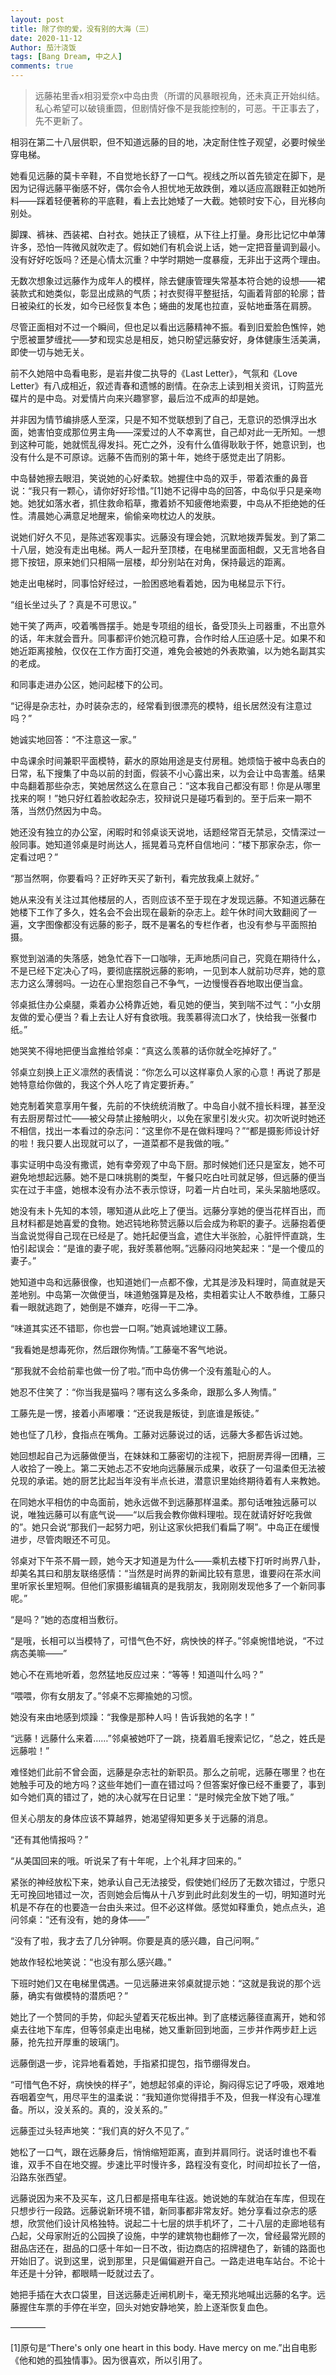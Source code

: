 ```yaml
---
layout: post
title: 除了你的爱，没有别的大海（三）
date: 2020-11-12
Author: 茄汁浇饭 
tags: [Bang Dream, 中之人]
comments: true
---
```


> 远藤祐里香x相羽爱奈x中岛由贵（所谓的风暴眼视角，还未真正开始纠结。私心希望可以破镜重圆，但剧情好像不是我能控制的，可恶。干正事去了，先不更新了。

相羽在第二十八层供职，但不知道远藤的目的地，决定耐住性子观望，必要时候坐穿电梯。

她看见远藤的莫卡辛鞋，不自觉地长舒了一口气。视线之所以首先锁定在脚下，是因为记得远藤平衡感不好，偶尔会令人担忧地无故跌倒，难以适应高跟鞋正如她所料——踩着轻便著称的平底鞋，看上去比她矮了一大截。她顿时安下心，目光移向别处。

脚踝、裤袜、西装裙、白衬衣。她扶正了镜框，从下往上打量。身形比记忆中单薄许多，恐怕一阵微风就吹走了。假如她们有机会说上话，她一定把音量调到最小。没有好好吃饭吗？还是心情太沉重？中学时期她一度暴瘦，无非出于这两个理由。

无数次想象过远藤作为成年人的模样，除去健康管理失常基本符合她的设想——裙装款式和她类似，彰显出成熟的气质；衬衣熨得平整挺括，勾画着背部的轮廓；昔日被染红的长发，如今已经恢复本色；蜷曲的发尾也拉直，妥帖地垂落在肩膀。

尽管正面相对不过一个瞬间，但也足以看出远藤精神不振。看到旧爱脸色憔悴，她宁愿被噩梦缠扰——梦和现实总是相反，她只盼望远藤安好，身体健康生活美满，即使一切与她无关。

前不久她陪中岛看电影，是岩井俊二执导的《Last Letter》，气氛和《Love Letter》有八成相近，叙述青春和遗憾的剧情。在杂志上读到相关资讯，订购蓝光碟片的是中岛。对爱情片向来兴趣寥寥，最后泣不成声的却是她。

并非因为情节编排感人至深，只是不知不觉联想到了自己，无意识的恐惧浮出水面，她害怕变成那位男主角——深爱过的人不幸离世，自己却对此一无所知。一想到这种可能，她就慌乱得发抖。死亡之外，没有什么值得耿耿于怀，她意识到，也没有什么是不可原谅。远藤不告而别的第十年，她终于感觉走出了阴影。

中岛替她擦去眼泪，笑说她的心好柔软。她握住中岛的双手，带着浓重的鼻音说：“我只有一颗心，请你好好珍惜。”[1]她不记得中岛的回答，中岛似乎只是亲吻她。她犹如落水者，抓住救命稻草，撒着娇不知疲倦地索要，中岛从不拒绝她的任性。清晨她心满意足地醒来，偷偷亲吻枕边人的发肤。

说她们好久不见，是陈述客观事实。远藤没有理会她，沉默地拨弄鬓发。到了第二十八层，她没有走出电梯。两人一起升至顶楼，在电梯里面面相觑，又无言地各自摁下按钮，原来她们只相隔一层楼，却分别站在对角，保持最远的距离。

她走出电梯时，同事恰好经过，一脸困惑地看着她，因为电梯显示下行。

“组长坐过头了？真是不可思议。”

她干笑了两声，咬着嘴唇摆手。她是专项组的组长，备受顶头上司器重，不出意外的话，年末就会晋升。同事都评价她沉稳可靠，合作时给人压迫感十足。如果不和她近距离接触，仅仅在工作方面打交道，难免会被她的外表欺骗，以为她名副其实的老成。

和同事走进办公区，她问起楼下的公司。

“记得是杂志社，办时装杂志的，经常看到很漂亮的模特，组长居然没有注意过吗？”

她诚实地回答：“不注意这一家。”

中岛课余时间兼职平面模特，薪水的原始用途是支付房租。她烦恼于被中岛表白的日常，私下搜集了中岛以前的封面，假装不小心露出来，以为会让中岛害羞。结果中岛翻着那些杂志，笑她居然这么在意自己：“这本我自己都没有耶！你是从哪里找来的啊！”她只好红着脸收起杂志，狡辩说只是碰巧看到的。至于后来一期不落，当然仍然因为中岛。

她还没有独立的办公室，闲暇时和邻桌谈天说地，话题经常百无禁忌，交情深过一般同事。她知道邻桌是时尚达人，摇晃着马克杯自信地问：“楼下那家杂志，你一定看过吧？”

“那当然啊，你要看吗？正好昨天买了新刊，看完放我桌上就好。”

她从来没有关注过其他楼层的人，否则应该不至于现在才发现远藤。不知道远藤在她楼下工作了多久，姓名会不会出现在最新的杂志上。趁午休时间大致翻阅了一遍，文字图像都没有远藤的影子，既不是署名的专栏作者，也没有参与平面照拍摄。

察觉到汹涌的失落感，她急忙吞下一口咖啡，无声地质问自己，究竟在期待什么，不是已经下定决心了吗，要彻底摆脱远藤的影响，一见到本人就前功尽弃，她的意志力这么薄弱吗。一边在心里抱怨自己不争气，一边慢慢吞吞地取出便当盒。

邻桌抵住办公桌腿，乘着办公椅靠近她，看见她的便当，笑到喘不过气：“小女朋友做的爱心便当？看上去让人好有食欲哦。我羡慕得流口水了，快给我一张餐巾纸。”

她哭笑不得地把便当盒推给邻桌：“真这么羡慕的话你就全吃掉好了。”

邻桌立刻换上正义凛然的表情说：“你怎么可以这样辜负人家的心意！再说了那是她特意给你做的，我这个外人吃了肯定要折寿。”

她克制着笑意享用午餐，先前的不快统统消散了。中岛自小就不擅长料理，甚至没有去厨房帮过忙——被父母禁止接触明火，以免在家里引发火灾。初次听说时她还不相信，找出一本看过的杂志问：“这里你不是在做料理吗？”“都是摄影师设计好的啦！我只要人出现就可以了，一道菜都不是我做的哦。”

事实证明中岛没有撒谎，她有幸旁观了中岛下厨。那时候她们还只是室友，她不可避免地想起远藤。她不是口味挑剔的类型，午餐只吃白吐司就足够，但远藤的便当实在过于丰盛，她根本没有办法不表示惊讶，叼着一片白吐司，呆头呆脑地感叹。

她没有未卜先知的本领，哪知道从此吃上了便当。远藤分享她的便当花样百出，而且材料都是她喜爱的食物。她迟钝地称赞远藤以后会成为称职的妻子。远藤抱着便当盒说觉得自己现在已经是了。她托起便当盒，遮住大半张脸，心脏怦怦直跳，生怕引起误会：“是谁的妻子呢，我好羡慕他啊。”远藤闷闷地笑起来：“是一个傻瓜的妻子。”

她知道中岛和远藤很像，也知道她们一点都不像，尤其是涉及料理时，简直就是天差地别。中岛第一次做便当，味道勉强算是及格，卖相着实让人不敢恭维，工藤只看一眼就逃跑了，她倒是不嫌弃，吃得一干二净。

“味道其实还不错耶，你也尝一口啊。”她真诚地建议工藤。

“我看她是想毒死你，然后跟你殉情。”工藤毫不客气地说。

“那我就不会给前辈也做一份了啦。”而中岛仿佛一个没有羞耻心的人。

她忍不住笑了：“你当我是猫吗？哪有这么多条命，跟那么多人殉情。”

工藤先是一愣，接着小声嘟囔：“还说我是叛徒，到底谁是叛徒。”

她也怔了几秒，食指点在嘴角。工藤对远藤说过的话，远藤大多都告诉过她。

她回想起自己为远藤做便当，在妹妹和工藤密切的注视下，把厨房弄得一团糟，三人收拾了一晚上。第二天她忐忑不安地向远藤展示成果，收获了一句温柔但无法被兑现的承诺。她的厨艺比起当年没有半点长进，潜意识里始终期待着有人来教她。

在同她水平相仿的中岛面前，她永远做不到远藤那样温柔。那句话唯独远藤可以说，唯独远藤可以有底气说——“以后我会教你做料理啦。现在就请好好吃我做的”。她只会说“那我们一起努力吧，别让这家伙把我们看扁了啊”。中岛正在缓慢进步，尽管肉眼还不可见。

邻桌对下午茶不屑一顾，她今天才知道是为什么——乘机去楼下打听时尚界八卦，却美名其曰和朋友联络感情：“当然是时尚界的新闻比较有意思，谁要闷在茶水间里听家长里短啊。但他们家摄影编辑真的是我朋友，我刚刚发现他多了一个新同事呢。”

“是吗？”她的态度相当敷衍。

“是哦，长相可以当模特了，可惜气色不好，病怏怏的样子。”邻桌惋惜地说，“不过病态美嘛——”

她心不在焉地听着，忽然猛地反应过来：“等等！知道叫什么吗？”

“喂喂，你有女朋友了。”邻桌不忘揶揄她的习惯。

她没有来由地感到烦躁：“我像是那种人吗！告诉我她的名字！”

“远藤！远藤什么来着……”邻桌被她吓了一跳，挠着眉毛搜索记忆，“总之，姓氏是远藤啦！”

难怪她们此前不曾会面，远藤是杂志社的新职员。那么之前呢，远藤在哪里？也在她触手可及的地方吗？这些年她们一直在错过吗？但答案好像已经不重要了，事到如今她们真的错过了，她的决心就写在日记里：“是时候完全放下她了哦。”

但关心朋友的身体应该不算越界，她渴望得知更多关于远藤的消息。

“还有其他情报吗？”

“从美国回来的哦。听说呆了有十年呢，上个礼拜才回来的。”

紧张的神经放松下来，她承认自己无法接受，假使她们经历了无数次错过，宁愿只无可挽回地错过一次，否则她会后悔从十八岁到此时此刻发生的一切，明知道时光机是不存在的也要造一台由头来过。但不必这样做。感觉如释重负，她点点头，追问邻桌：“还有没有，她的身体——”

“没有了啦，我才去了几分钟啊。你要是真的感兴趣，自己问啊。”

她故作轻松地笑说：“也没有那么感兴趣。”

下班时她们又在电梯里偶遇。一见远藤进来邻桌就提示她：“这就是我说的那个远藤，确实有做模特的潜质吧？”

她比了一个赞同的手势，仰起头望着天花板出神。到了底楼远藤径直离开，她和邻桌去往地下车库，但等邻桌走出电梯，她又重新回到地面，三步并作两步赶上远藤，抢先拉开厚重的玻璃门。

远藤倒退一步，诧异地看着她，手指紧扣提包，指节绷得发白。

“可惜气色不好，病怏怏的样子”，她想起邻桌的评论，胸闷得忘记了呼吸，艰难地吞咽着空气，用尽平生的温柔说：“我知道你觉得措手不及，但我一样没有心理准备。所以，没关系的。真的，没关系的。”

远藤歪过头轻声地笑：“我们真的好久不见了。”

她松了一口气，跟在远藤身后，悄悄缩短距离，直到并肩同行。说话时谁也不看谁，双手不自在地交握。步速比平时慢许多，路程没有变化，时间却拉长了一倍，沿路东张西望。

远藤说因为来不及买车，这几日都是搭电车往返。她说她的车就泊在车库，但现在只想步行一段路。远藤说新环境不错，新同事都非常友好。她分享看过杂志的感想，欣赏他们设计风格独特。说起二十七层的烘手机坏了，二十八层的走廊地毯有凸起，父母家附近的公园换了设施，中学的建筑物也翻修了一次，曾经最常光顾的甜品店还在，甜品的口感十年如一日不改，街边商店的招牌褪色了，新铺的路面也开始旧了。说到这里，说到那里，只是偏偏避开自己。一路走进电车站台。不论十年还是十分钟，都眼睛一眨就过去了。

她把手插在大衣口袋里，目送远藤走近闸机刷卡，毫无预兆地喊出远藤的名字。远藤握住车票的手停在半空，回头对她安静地笑，脸上逐渐恢复血色。

————

[1]原句是“There's only one heart in this body. Have mercy on me.”出自电影《他和她的孤独情事》。因为很喜欢，所以引用了。
